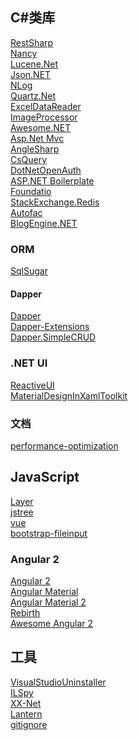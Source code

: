 ## C#类库
[RestSharp](https://github.com/restsharp/RestSharp)<br>
[Nancy](https://github.com/NancyFx/Nancy)<br>
[Lucene.Net ](https://github.com/apache/lucenenet)<br>
[Json.NET](https://github.com/JamesNK/Newtonsoft.Json)<br>
[NLog](https://github.com/NLog/NLog)<br>
[Quartz.Net](https://github.com/quartznet/quartznet)<br>
[ExcelDataReader](https://github.com/ExcelDataReader/ExcelDataReader)<br>
[ImageProcessor](https://github.com/JimBobSquarePants/ImageProcessor)<br>
[Awesome.NET](https://github.com/quozd/awesome-dotnet)<br>
[Asp.Net Mvc](https://github.com/aspnet/Mvc)<br>
[AngleSharp](https://github.com/AngleSharp/AngleSharp)<br>
[CsQuery](https://github.com/jamietre/CsQuery)<br>
[DotNetOpenAuth](https://github.com/DotNetOpenAuth/DotNetOpenAuth)<br>
[ASP.NET Boilerplate](https://github.com/aspnetboilerplate/aspnetboilerplate)<br>
[Foundatio](https://github.com/exceptionless/Foundatio)  
[StackExchange.Redis](https://github.com/StackExchange/StackExchange.Redis)  
[Autofac](https://github.com/autofac/Autofac)  
[BlogEngine.NET](https://github.com/rxtur/BlogEngine.NET)  

### ORM
[SqlSugar](https://github.com/sunkaixuan/SqlSugar)  
#### Dapper  
[Dapper](https://github.com/StackExchange/dapper-dot-net)<br>
[Dapper-Extensions](https://github.com/tmsmith/Dapper-Extensions)<br>
[Dapper.SimpleCRUD](https://github.com/ericdc1/Dapper.SimpleCRUD)<br>

### .NET UI
[ReactiveUI](https://github.com/reactiveui/ReactiveUI)  
[MaterialDesignInXamlToolkit](https://github.com/ButchersBoy/MaterialDesignInXamlToolkit)  


### 文档  
[performance-optimization](https://github.com/mspnp/performance-optimization)<br>

## JavaScript
[Layer](https://github.com/sentsin/layer)<br>
[jstree](https://github.com/vakata/jstree)<br>
[vue](https://github.com/vuejs/vue)<br>
[bootstrap-fileinput](https://github.com/kartik-v/bootstrap-fileinput)<br>
### Angular 2
[Angular 2](https://github.com/angular/angular)<br>
[Angular Material](https://github.com/angular/material)<br>
[Angular Material 2](https://github.com/angular/material2)  
[Rebirth](https://github.com/greengerong/rebirth)  
[Awesome Angular 2 ](https://github.com/angular-bbs/awesome-angular2)
## 工具
[VisualStudioUninstaller](https://github.com/Microsoft/VisualStudioUninstaller)<br>
[ILSpy](https://github.com/icsharpcode/ILSpy)<br>
[XX-Net](https://github.com/XX-net/XX-Net)<br>
[Lantern](https://github.com/getlantern/lantern)<br>
[gitignore](https://github.com/github/gitignore)

